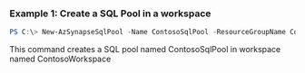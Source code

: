 ### Example 1: Create a SQL Pool in a workspace
```powershell
PS C:\> New-AzSynapseSqlPool -Name ContosoSqlPool -ResourceGroupName ContosoResourceGroup -WorkspaceName ContosoWorkspace -Location eastus

```

This command creates a SQL pool named ContosoSqlPool in workspace named ContosoWorkspace

